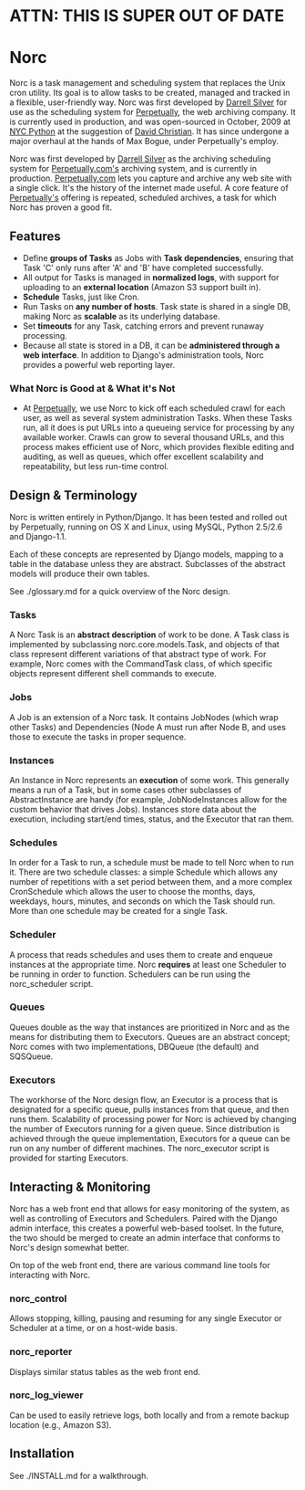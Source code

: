 
# ATTN: THIS IS SUPER OUT OF DATE #

# Norc

Norc is a task management and scheduling system that replaces the Unix cron utility.  Its goal is to allow tasks to be created, managed and tracked in a flexible, user-friendly way.  Norc was first developed by [Darrell Silver](http://darrellsilver.com/) for use as the scheduling system for [Perpetually](http://www.perpetually.com/), the web archiving company.  It is currently used in production, and was open-sourced in October, 2009 at [NYC Python](http://www.nycpython.org/) at the suggestion of [David Christian](http://twitter.com/duganesque).  It has since undergone a major overhaul at the hands of Max Bogue, under Perpetually's employ.

Norc was first developed by [Darrell Silver](http://darrellsilver.com/) as the archiving scheduling system for [Perpetually.com's](http://www.perpetually.com/) archiving system, and is currently in production.   [Perpetually.com](http://www.perpetually.com/) lets you capture and archive any web site with a single click. It's the history of the internet made useful.  A core feature of [Perpetually's](http://www.perpetually.com/) offering is repeated, scheduled archives, a task for which Norc has proven a good fit.


## Features

 * Define **groups of Tasks** as Jobs with **Task dependencies**, ensuring that Task 'C' only runs after 'A' and 'B' have completed successfully.
 * All output for Tasks is managed in **normalized logs**, with support for uploading to an **external location** (Amazon S3 support built in).
 * **Schedule** Tasks, just like Cron. 
 * Run Tasks on **any number of hosts**.  Task state is shared in a single DB, making Norc as **scalable** as its underlying database.
 * Set **timeouts** for any Task, catching errors and prevent runaway processing.
 * Because all state is stored in a DB, it can be **administered through a web interface**.  In addition to Django's administration tools, Norc provides a powerful web reporting layer.


### What Norc is Good at & What it's Not


* At [Perpetually](http://www.perpetually.com/), we use Norc to kick off each scheduled crawl for each user, as well as several system administration Tasks.  When these Tasks run, all it does is put URLs into a queueing service for processing by any available worker.  Crawls can grow to several thousand URLs, and this process makes efficient use of Norc, which provides flexible editing and auditing, as well as queues, which offer excellent scalability and repeatability, but less run-time control.


## Design & Terminology ##

Norc is written entirely in Python/Django.  It has been tested and rolled out by Perpetually, running on OS X and Linux, using MySQL, Python 2.5/2.6 and Django-1.1.

Each of these concepts are represented by Django models, mapping to a table in the database unless they are abstract.  Subclasses of the abstract models will produce their own tables.

See ./glossary.md for a quick overview of the Norc design.


### Tasks ###

A Norc Task is an **abstract description** of work to be done.  A Task class is implemented by subclassing norc.core.models.Task, and objects of that class represent different variations of that abstract type of work.  For example, Norc comes with the CommandTask class, of which specific objects represent different shell commands to execute.


### Jobs ###

A Job is an extension of a Norc task.  It contains JobNodes (which wrap other Tasks) and Dependencies (Node A must run after Node B, and uses those to execute the tasks in proper sequence.


### Instances ###

An Instance in Norc represents an **execution** of some work.  This generally means a run of a Task, but in some cases other subclasses of AbstractInstance are handy (for example, JobNodeInstances allow for the custom behavior that drives Jobs).  Instances store data about the execution, including start/end times, status, and the Executor that ran them.


### Schedules ###

In order for a Task to run, a schedule must be made to tell Norc when to run it.  There are two schedule classes: a simple Schedule which allows any number of repetitions with a set period between them, and a more complex CronSchedule which allows the user to choose the months, days, weekdays, hours, minutes, and seconds on which the Task should run.  More than one schedule may be created for a single Task.


### Scheduler ###

A process that reads schedules and uses them to create and enqueue instances at the appropriate time.  Norc **requires** at least one Scheduler to be running in order to function.  Schedulers can be run using the norc_scheduler script.


### Queues ###

Queues double as the way that instances are prioritized in Norc and as the means for distributing them to Executors.  Queues are an abstract concept; Norc comes with two implementations, DBQueue (the default) and SQSQueue.


### Executors ###

The workhorse of the Norc design flow, an Executor is a process that is designated for a specific queue, pulls instances from that queue, and then runs them.  Scalability of processing power for Norc is achieved by changing the number of Executors running for a given queue.  Since distribution is achieved through the queue implementation, Executors for a queue can be run on any number of different machines.  The norc_executor script is provided for starting Executors.


## Interacting & Monitoring ##

Norc has a web front end that allows for easy monitoring of the system, as well as controlling of Executors and Schedulers.  Paired with the Django admin interface, this creates a powerful web-based toolset.  In the future, the two should be merged to create an admin interface that conforms to Norc's design somewhat better.

On top of the web front end, there are various command line tools for interacting with Norc.

### norc_control ###

Allows stopping, killing, pausing and resuming for any single Executor or Scheduler at a time, or on a host-wide basis.

### norc_reporter ###

Displays similar status tables as the web front end.

### norc_log_viewer ###

Can be used to easily retrieve logs, both locally and from a remote backup location (e.g., Amazon S3).


## Installation ##

See ./INSTALL.md for a walkthrough.

